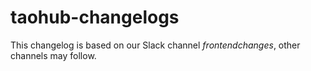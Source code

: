 # taohub-changelogs

This changelog is based on our Slack channel *frontendchanges*, other channels may follow.
